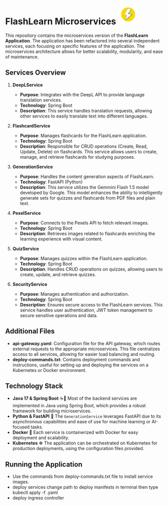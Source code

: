 # FlashLearn Microservices ![Flashcard Logo](logo.png)

This repository contains the microservices version of the **FlashLearn Application**. The application has been refactored into several independent services, each focusing on specific features of the application. The microservices architecture allows for better scalability, modularity, and ease of maintenance.

## Services Overview

1. **DeepLService**
   - **Purpose**: Integrates with the DeepL API to provide language translation services.
   - **Technology**: Spring Boot
   - **Description**: This service handles translation requests, allowing other services to easily translate text into different languages.

2. **FlashcardService**
   - **Purpose**: Manages flashcards for the FlashLearn application.
   - **Technology**: Spring Boot
   - **Description**: Responsible for CRUD operations (Create, Read, Update, Delete) on flashcards. This service allows users to create, manage, and retrieve flashcards for studying purposes.

3. **GenerationService**
   - **Purpose**: Handles the content generation aspects of FlashLearn.
   - **Technology**: FastAPI (Python)
   - **Description**: This service utilizes the Gemmini Flash 1.5 model developed by Google. This model enhances the ability to intelligently generate sets for quizzes and flashcards from PDF files and plain text.

4. **PexelService**
   - **Purpose**: Connects to the Pexels API to fetch relevant images.
   - **Technology**: Spring Boot
   - **Description**: Retrieves images related to flashcards enriching the learning experience with visual content.

5. **QuizService**
   - **Purpose**: Manages quizzes within the FlashLearn application.
   - **Technology**: Spring Boot
   - **Description**: Handles CRUD operations on quizzes, allowing users to create, update, and retrieve quizzes.

6. **SecurityService**
   - **Purpose**: Manages authentication and authorization.
   - **Technology**: Spring Boot
   - **Description**: Ensures secure access to the FlashLearn services. This service handles user authentication, JWT token management to secure sensitive operations and data.

## Additional Files

- **api-gateway.yaml**: Configuration file for the API gateway, which routes external requests to the appropriate microservices. This file centralizes access to all services, allowing for easier load balancing and routing.
- **deploy-commands.txt**: Contains deployment commands and instructions, useful for setting up and deploying the services on a Kubernetes or Docker environment.


## Technology Stack

- **Java 17 & Spring Boot** ☕🌱 Most of the backend services are implemented in Java using Spring Boot, which provides a robust framework for building microservices.
- **Python & FastAPI** 🐍  The `GenerationService` leverages FastAPI due to its asynchronous capabilities and ease of use for machine learning or AI-focused tasks.
- **Docker** 🐳  Each service is containerized with Docker for easy deployment and scalability.
- **Kubernetes** ☸️ The application can be orchestrated on Kubernetes for production deployments, using the configuration files provided.


## Running the Application

 * Use the commands from deploy-commands.txt file to install service images.
 * deploy services change path to deploy manifests in terminal then type kubectl apply -f <file>.yaml
 * deploy ingress controller 
